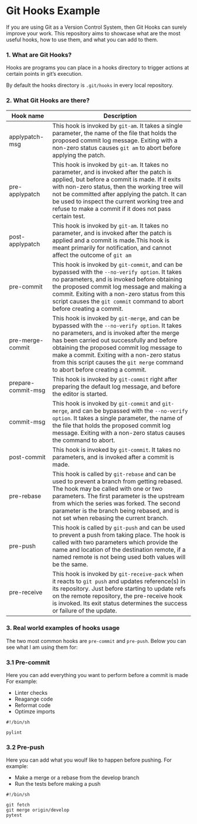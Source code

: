 # Git Hooks Example

If you are using Git as a Version Control System, then Git Hooks can surely 
improve your work.
This repository aims to showcase what are the most useful hooks, how to use them,
and what you can add to them.

### 1. What are Git Hooks?

Hooks are programs you can place in a hooks directory to trigger actions 
at certain points in git’s execution. 

By default the hooks directory is `.git/hooks` in every local repository.

### 2. What Git Hooks are there?
| Hook name          	| Description                                                                                                                                                                                                                                                                                                                                                                 	|
|--------------------	|-----------------------------------------------------------------------------------------------------------------------------------------------------------------------------------------------------------------------------------------------------------------------------------------------------------------------------------------------------------------------------	|
| applypatch-msg     	| This hook is invoked by `git-am`. It takes a single parameter, the name of  the file that holds the proposed commit log message. Exiting with a non-zero  status causes `git am` to abort before applying the patch.                                                                                                                                                        	|
| pre-applypatch     	| This hook is invoked by `git-am`. It takes no parameter, and is invoked after  the patch is applied, but before a commit is made. If it exits with non-zero  status, then the working tree will not be committed after applying the patch. It can be used to inspect the current working tree and refuse to make a commit  if it does not pass certain test.                	|
| post-applypatch    	| This hook is invoked by `git-am`. It takes no parameter, and is invoked after  the patch is applied and a commit is made.This hook is meant primarily for  notification, and cannot affect the outcome of `git am`                                                                                                                                                          	|
| pre-commit         	| This hook is invoked by `git-commit`, and can be bypassed with the `--no-verify option`.  It takes no parameters, and is invoked before obtaining the proposed commit log  message and making a commit. Exiting with a non-zero status from this script  causes the `git commit` command to abort before creating a commit.                                                 	|
| pre-merge-commit   	| This hook is invoked by `git-merge`, and can be bypassed with the `--no-verify option`.  It takes no parameters, and is invoked after the merge has been carried out  successfully and before obtaining the proposed commit log message to make a commit.  Exiting with a non-zero status from this script causes the `git merge` command to abort  before creating a commit. 	|
| prepare-commit-msg 	| This hook is invoked by `git-commit` right after preparing the default log message,  and before the editor is started.                                                                                                                                                                                                                                                      	|
| commit-msg         	| This hook is invoked by `git-commit` and `git-merge`, and can be bypassed with the  `--no-verify option`. It takes a single parameter, the name of the file that  holds the proposed commit log message. Exiting with a non-zero status causes  the command to abort.                                                                                                       	|
| post-commit        	| This hook is invoked by `git-commit`. It takes no parameters, and is invoked  after a commit is made.                                                                                                                                                                                                                                                                       	|
| pre-rebase         	| This hook is called by `git-rebase` and can be used to prevent a branch from  getting rebased. The hook may be called with one or two parameters. The first  parameter is the upstream from which the series was forked. The second parameter  is the branch being rebased, and is not set when rebasing the current branch.                                                	|
| pre-push           	| This hook is called by `git-push` and can be used to prevent a push from taking  place. The hook is called with two parameters which provide the name and location  of the destination remote, if a named remote is not being used both values will  be the same.                                                                                                           	|
| pre-receive        	| This hook is invoked by `git-receive-pack` when it reacts to `git push` and updates  reference(s) in its repository. Just before starting to update refs on the remote  repository, the pre-receive hook is invoked. Its exit status determines the success  or failure of the update.                                                                                      	|

### 3. Real world examples of hooks usage

The two most common hooks are `pre-commit` and `pre-push`.
Below you can see what I am using them for:

### 3.1 Pre-commit

Here you can add everything you want to perform before a commit is made
For example:
  * Linter checks
  * Reagange code
  * Reformat code
  * Optimze imports

```shell
#!/bin/sh

pylint
```

### 3.2 Pre-push

Here you can add what you woulf like to happen before pushing.
For example:
  * Make a merge or a rebase from the develop branch
  * Run the tests before making a push
  
```shell
#!/bin/sh

git fetch
git merge origin/develop
pytest
```